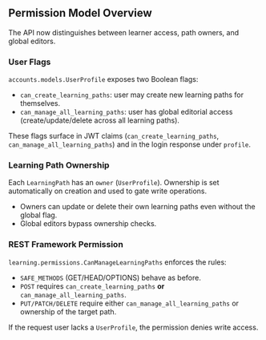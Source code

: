 ## Permission Model Overview

The API now distinguishes between learner access, path owners, and global editors.

### User Flags

`accounts.models.UserProfile` exposes two Boolean flags:

- `can_create_learning_paths`: user may create new learning paths for themselves.
- `can_manage_all_learning_paths`: user has global editorial access (create/update/delete across all learning paths).

These flags surface in JWT claims (`can_create_learning_paths`, `can_manage_all_learning_paths`) and in the login response under `profile`.

### Learning Path Ownership

Each `LearningPath` has an `owner` (`UserProfile`). Ownership is set automatically on creation and used to gate write operations.

- Owners can update or delete their own learning paths even without the global flag.
- Global editors bypass ownership checks.

### REST Framework Permission

`learning.permissions.CanManageLearningPaths` enforces the rules:

- `SAFE_METHODS` (GET/HEAD/OPTIONS) behave as before.
- `POST` requires `can_create_learning_paths` **or** `can_manage_all_learning_paths`.
- `PUT/PATCH/DELETE` require either `can_manage_all_learning_paths` or ownership of the target path.

If the request user lacks a `UserProfile`, the permission denies write access.
